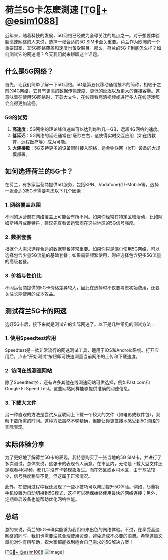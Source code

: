 # 荷兰5G卡怎麽測速 [[TG💪+ @esim1088](https://t.me/s/esim1088)]

近年来，随着科技的发展，5G网络已经成为全球关注的焦点之一。对于想要体验超高速网络的人来说，选择一张合适的5G SIM卡至关重要。荷兰作为欧洲的一个重要国家，其5G网络覆盖和速度也备受瞩目。那么，荷兰的5G卡到底怎么样？如何测试它的网速呢？今天我们就来聊聊这个话题。

## 什么是5G网络？

首先，让我们简单了解一下5G网络。5G是第五代移动通信技术的简称，相较于之前的4G网络，它具有更高的数据传输速度、更低的延迟以及更大的连接容量。这意味着在使用5G网络时，下载大文件、在线观看高清视频或进行多人在线游戏都会变得更加流畅。

### 5G的优势

1. **高速度**：5G网络的理论峰值速率可以达到每秒几十GB，远超4G网络的速度。
2. **低延迟**：5G网络的延迟通常在1毫秒左右，这使得实时交互应用（如在线教育、远程医疗等）成为可能。
3. **大连接数**：5G支持更多的设备同时接入网络，适合物联网（IoT）设备的大规模部署。

## 如何选择荷兰的5G卡？

在荷兰，有多家运营商提供5G服务，包括KPN、Vodafone和T-Mobile等。选择一张合适的5G卡需要考虑以下几个因素：

### 1. 网络覆盖范围

不同的运营商在网络覆盖上可能会有所不同。如果你经常在特定区域活动，比如阿姆斯特丹或鹿特丹，建议先查看该运营商在这些地区的5G信号强度。

### 2. 数据套餐

根据个人需求选择合适的数据套餐非常重要。如果你只是偶尔使用5G网络，可以选择包含少量5G流量的基础套餐；如果需要频繁使用，则应选择包含更多5G流量的高级套餐。

### 3. 价格与性价比

不同运营商提供的5G卡价格差异较大，因此在选择时不仅要考虑初始费用，还要关注长期使用的成本效益。

## 测试荷兰5G卡的网速

选好5G卡后，接下来就是测试它的实际网速了。以下是几种常见的测试方法：

### 1. 使用Speedtest应用

Speedtest是一款非常流行的网速测试工具，适用于iOS和Android系统。打开应用后，点击“开始测试”按钮即可快速测量当前网络的上传和下载速度。

### 2. 访问在线测速网站

除了Speedtest外，还有许多其他在线测速网站可供选择，例如Fast.com和Google Fi Speed Test。这些网站同样能够提供准确的网速信息。

### 3. 下载大文件

另一种直观的方法是尝试从互联网上下载一个较大的文件（如电影或软件包），观察下载所需的时间。这种方法虽然不够精确，但能让你更直接地感受到5G网络的实际表现。

## 实际体验分享

为了更好地了解荷兰5G卡的表现，我特意购买了一张当地的5G SIM卡，并进行了多次测试。总体来说，这张卡的表现令人满意。在市区内，无论是下载大型文件还是观看4K视频，都几乎没有卡顿现象发生。而在郊区或乡村地区，由于基站较少，信号强度稍显不足，但这属于正常情况。

此外，在使用过程中我还发现了一些小技巧可以帮助提升5G体验。例如，尽量将手机设置为自动切换到5G模式，这样可以确保始终使用最快的网络连接；另外，定期重启设备也能帮助优化网络性能。

## 总结

总的来说，荷兰的5G卡确实能够为我们带来出色的网络体验。不过，在享受高速网络的同时，我们也需要注意合理使用资源，避免造成不必要的浪费。希望这篇文章能对你有所帮助，祝大家都能找到适合自己需求的5G解决方案！

[[TG💪+ @esim1088](https://t.me/s/esim1088) ![Image](https://i.postimg.cc/4NQfJmqS/Snipaste-2025-05-13-00-14-12.png)]